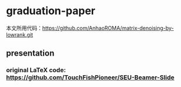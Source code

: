 # graduation-paper
本文所用代码：https://github.com/AnhaoROMA/matrix-denoising-by-lowrank.git

##	presentation
###	original LaTeX code: https://github.com/TouchFishPioneer/SEU-Beamer-Slide
